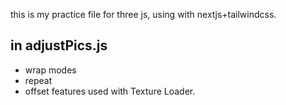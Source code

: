 this is my practice file for three js, using with nextjs+tailwindcss.
## in adjustPics.js
- wrap modes
- repeat
- offset
features used with Texture Loader.
